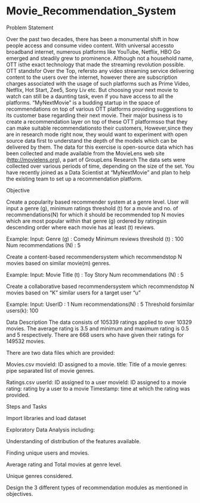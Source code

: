 # Movie_Recommendation_System

Problem Statement

Over the past two decades, there has been a monumental shift in how people
access and consume video content. With universal accessto broadband
internet, numerous platforms like YouTube, Netflix, HBO Go emerged and
steadily grew to prominence.
Although not a household name, OTT isthe exact technology that made the
streaming revolution possible.
OTT standsfor Over the Top, refersto any video streaming service delivering
content to the users over the internet, however there are subscription charges
associated with the usage of such platforms such as Prime Video, Netflix, Hot
Start, Zee5, Sony Liv etc.
But choosing your next movie to watch can still be a daunting task, even if you
have access to all the platforms.
“MyNextMovie” is a budding startup in the space of recommendations on top
of various OTT platforms providing suggestions to its customer base regarding
their next movie.
Their major business is to create a recommendation layer on top of these OTT
platformsso that they can make suitable recommendationsto their customers,
However,since they are in research mode right now, they would want to
experiment with open source data first to understand the depth of the models
which can be delivered by them.
The data for this exercise is open-source data which has been collected and
made available from the MovieLens web site (http://movielens.org), a part of
GroupLens
Research The data sets were collected over various periods of time, depending
on the size of the set.
You have recently joined as a Data Scientist at “MyNextMovie” and plan to
help the existing team to set up a recommendation platform.

Objective

Create a popularity based recommender system at a genre level. User will
input a genre (g), minimum ratings threshold (t) for a movie and no. of
recommendations(N) for which it should be recommended top N movies
which are most popular within that genre (g) ordered by ratingsin descending
order where each movie has at least (t) reviews.

Example:
Input:
Genre (g) : Comedy
Minimum reviews threshold (t) : 100
Num recommendations (N) : 5

Create a content-based recommendersystem which recommendstop N
movies based on similar movie(m) genres.

Example:
Input:
Movie Title (t) : Toy Story
Num recommendations (N) : 5

Create a collaborative based recommendersystem which recommendstop N
movies based on “K” similar users for a target user “u”

Example:
Input:
UserID : 1
Num recommendations(N) : 5
Threshold forsimilar users(k): 100

Data Description
The data consists of 105339 ratings applied to over 10329 movies. The average
rating is 3.5 and minimum and maximum rating is 0.5 and 5 respectively. There
are 668 users who have given their ratings for 149532 movies.

There are two data files which are provided:

Movies.csv
movieId: ID assigned to a movie.
title: Title of a movie
genres: pipe separated list of movie genres.

Ratings.csv
userId: ID assigned to a user
movieId: ID assigned to a movie
rating: rating by a user to a movie
Timestamp: time at which the rating was provided.

Steps and Tasks

Import libraries and load dataset

Exploratory Data Analysis including:

Understanding of distribution of the features available.

Finding unique users and movies.

Average rating and Total movies at genre level.

Unique genres considered.

Design the 3 different types of recommendation modules as mentioned in
objectives.
